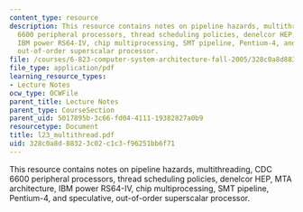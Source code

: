 ```yaml
---
content_type: resource
description: This resource contains notes on pipeline hazards, multithreading, CDC
  6600 peripheral processors, thread scheduling policies, denelcor HEP, MTA architecture,
  IBM power RS64-IV, chip multiprocessing, SMT pipeline, Pentium-4, and speculative,
  out-of-order superscalar processor.
file: /courses/6-823-computer-system-architecture-fall-2005/328c0a8d88323c02c1c3f96251bb6f71_l23_multithread.pdf
file_type: application/pdf
learning_resource_types:
- Lecture Notes
ocw_type: OCWFile
parent_title: Lecture Notes
parent_type: CourseSection
parent_uid: 5017895b-3c66-fd04-4111-19382827a0b9
resourcetype: Document
title: l23_multithread.pdf
uid: 328c0a8d-8832-3c02-c1c3-f96251bb6f71
---
```

This resource contains notes on pipeline hazards, multithreading, CDC 6600 peripheral processors, thread scheduling policies, denelcor HEP, MTA architecture, IBM power RS64-IV, chip multiprocessing, SMT pipeline, Pentium-4, and speculative, out-of-order superscalar processor.

